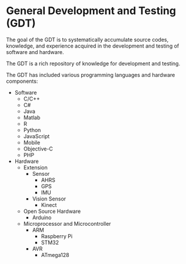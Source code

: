 # General Development and Testing (GDT)

The goal of the GDT is to systematically accumulate source codes, knowledge, and experience acquired in the development and testing of software and hardware.

The GDT is a rich repository of knowledge for development and testing.

The GDT has included various programming languages and hardware components:
* Software
  * C/C++
  * C#
  * Java
  * Matlab
  * R
  * Python
  * JavaScript
  * Mobile
  * Objective-C
  * PHP
* Hardware
  * Extension
    * Sensor
      * AHRS
      * GPS
      * IMU
    * Vision Sensor
      * Kinect
  * Open Source Hardware
    * Arduino
  * Microprocessor and Microcontroller
    * ARM
      * Raspberry Pi
      * STM32
    * AVR
      * ATmega128

